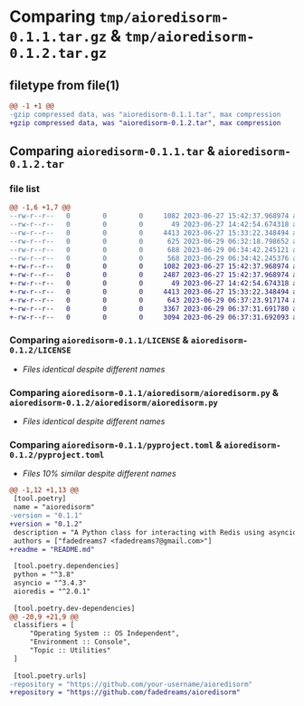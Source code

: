 # Comparing `tmp/aioredisorm-0.1.1.tar.gz` & `tmp/aioredisorm-0.1.2.tar.gz`

## filetype from file(1)

```diff
@@ -1 +1 @@
-gzip compressed data, was "aioredisorm-0.1.1.tar", max compression
+gzip compressed data, was "aioredisorm-0.1.2.tar", max compression
```

## Comparing `aioredisorm-0.1.1.tar` & `aioredisorm-0.1.2.tar`

### file list

```diff
@@ -1,6 +1,7 @@
--rw-r--r--   0        0        0     1082 2023-06-27 15:42:37.968974 aioredisorm-0.1.1/LICENSE
--rw-r--r--   0        0        0       49 2023-06-27 14:42:54.674318 aioredisorm-0.1.1/aioredisorm/__init__.py
--rw-r--r--   0        0        0     4413 2023-06-27 15:33:22.348494 aioredisorm-0.1.1/aioredisorm/aioredisorm.py
--rw-r--r--   0        0        0      625 2023-06-29 06:32:18.798652 aioredisorm-0.1.1/pyproject.toml
--rw-r--r--   0        0        0      688 2023-06-29 06:34:42.245121 aioredisorm-0.1.1/setup.py
--rw-r--r--   0        0        0      568 2023-06-29 06:34:42.245376 aioredisorm-0.1.1/PKG-INFO
+-rw-r--r--   0        0        0     1082 2023-06-27 15:42:37.968974 aioredisorm-0.1.2/LICENSE
+-rw-r--r--   0        0        0     2487 2023-06-27 15:42:37.968974 aioredisorm-0.1.2/README.md
+-rw-r--r--   0        0        0       49 2023-06-27 14:42:54.674318 aioredisorm-0.1.2/aioredisorm/__init__.py
+-rw-r--r--   0        0        0     4413 2023-06-27 15:33:22.348494 aioredisorm-0.1.2/aioredisorm/aioredisorm.py
+-rw-r--r--   0        0        0      643 2023-06-29 06:37:23.917174 aioredisorm-0.1.2/pyproject.toml
+-rw-r--r--   0        0        0     3367 2023-06-29 06:37:31.691780 aioredisorm-0.1.2/setup.py
+-rw-r--r--   0        0        0     3094 2023-06-29 06:37:31.692093 aioredisorm-0.1.2/PKG-INFO
```

### Comparing `aioredisorm-0.1.1/LICENSE` & `aioredisorm-0.1.2/LICENSE`

 * *Files identical despite different names*

### Comparing `aioredisorm-0.1.1/aioredisorm/aioredisorm.py` & `aioredisorm-0.1.2/aioredisorm/aioredisorm.py`

 * *Files identical despite different names*

### Comparing `aioredisorm-0.1.1/pyproject.toml` & `aioredisorm-0.1.2/pyproject.toml`

 * *Files 10% similar despite different names*

```diff
@@ -1,12 +1,13 @@
 [tool.poetry]
 name = "aioredisorm"
-version = "0.1.1"
+version = "0.1.2"
 description = "A Python class for interacting with Redis using asyncio and aioredis."
 authors = ["fadedreams7 <fadedreams7@gmail.com>"]
+readme = "README.md"
 
 [tool.poetry.dependencies]
 python = "^3.8"
 asyncio = "^3.4.3"
 aioredis = "^2.0.1"
 
 [tool.poetry.dev-dependencies]
@@ -20,9 +21,9 @@
 classifiers = [
     "Operating System :: OS Independent",
     "Environment :: Console",
     "Topic :: Utilities"
 ]
 
 [tool.poetry.urls]
-repository = "https://github.com/your-username/aioredisorm"
+repository = "https://github.com/fadedreams/aioredisorm"
```

